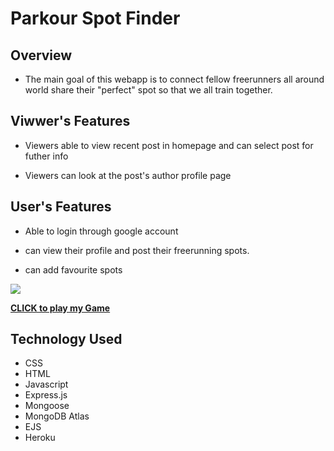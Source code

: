 # Parkour Spot Finder

## Overview

- The main goal of this webapp is to connect fellow freerunners all around world share their "perfect" spot so that we all train together.

## Viwwer's Features

- Viewers able to view recent post in homepage and can select post for futher info

- Viewers can look at the post's author profile page

## User's Features

- Able to login through google account

- can view their profile and post their freerunning spots.

- can add favourite spots

![](https://i.imgur.com/cfPyVCX.jpg)

**[CLICK to play my Game](https://github.com/Aryan2000x/project2)**

## Technology Used

- CSS
- HTML
- Javascript
- Express.js
- Mongoose
- MongoDB Atlas
- EJS
- Heroku
